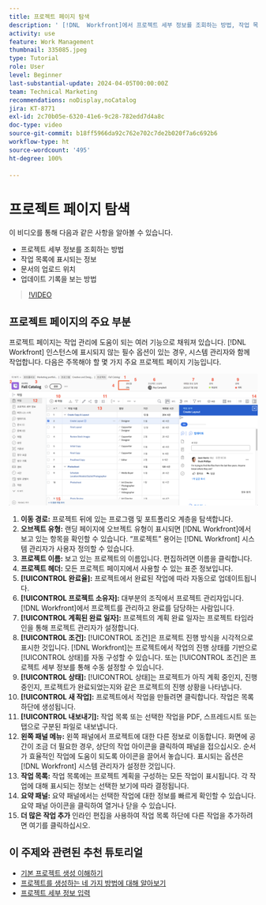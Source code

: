 ```yaml
---
title: 프로젝트 페이지 탐색
description: ' [!DNL  Workfront]에서 프로젝트 세부 정보를 조회하는 방법, 작업 목록에 표시되는 정보, 문서를 업로드하는 위치 및 업데이트 기록을 보는 방법을 알아봅니다.'
activity: use
feature: Work Management
thumbnail: 335085.jpeg
type: Tutorial
role: User
level: Beginner
last-substantial-update: 2024-04-05T00:00:00Z
team: Technical Marketing
recommendations: noDisplay,noCatalog
jira: KT-8771
exl-id: 2c70b05e-6320-41e6-9c28-782edd7d4a8c
doc-type: video
source-git-commit: b18ff5966da92c762e702c7de2b020f7a6c692b6
workflow-type: ht
source-wordcount: '495'
ht-degree: 100%

---
```


# 프로젝트 페이지 탐색

이 비디오를 통해 다음과 같은 사항을 알아볼 수 있습니다.

* 프로젝트 세부 정보를 조회하는 방법
* 작업 목록에 표시되는 정보
* 문서의 업로드 위치
* 업데이트 기록을 보는 방법

>[!VIDEO](https://video.tv.adobe.com/v/335085/?quality=12&learn=on)

## 프로젝트 페이지의 주요 부분

프로젝트 페이지는 작업 관리에 도움이 되는 여러 기능으로 채워져 있습니다. [!DNL Workfront] 인스턴스에 표시되지 않는 필수 옵션이 있는 경우, 시스템 관리자와 함께 작업합니다. 다음은 주목해야 할 몇 가지 주요 프로젝트 페이지 기능입니다.

![프로젝트 페이지 스크린샷](assets/project-page-graphic-for-planner-v2.png)

1. **이동 경로:** 프로젝트 뒤에 있는 프로그램 및 포트폴리오 계층을 탐색합니다.
2. **오브젝트 유형:** 랜딩 페이지에 오브젝트 유형이 표시되면 [!DNL Workfront]에서 보고 있는 항목을 확인할 수 있습니다. “프로젝트” 용어는 [!DNL Workfront] 시스템 관리자가 사용자 정의할 수 있습니다.
3. **프로젝트 이름:** 보고 있는 프로젝트의 이름입니다. 편집하려면 이름을 클릭합니다.
4. **프로젝트 헤더:** 모든 프로젝트 페이지에서 사용할 수 있는 표준 정보입니다.
5. **[!UICONTROL 완료율]:** 프로젝트에서 완료된 작업에 따라 자동으로 업데이트됩니다.
6. **[!UICONTROL 프로젝트 소유자]:** 대부분의 조직에서 프로젝트 관리자입니다. [!DNL Workfront]에서 프로젝트를 관리하고 완료를 담당하는 사람입니다.
7. **[!UICONTROL 계획된 완료 일자]:** 프로젝트의 계획 완료 일자는 프로젝트 타임라인을 통해 프로젝트 관리자가 설정합니다.
8. **[!UICONTROL 조건]:** [!UICONTROL 조건]은 프로젝트 진행 방식을 시각적으로 표시한 것입니다. [!DNL Workfront]는 프로젝트에서 작업의 진행 상태를 기반으로 [!UICONTROL 상태]를 자동 구성할 수 있습니다. 또는 [!UICONTROL 조건]은 프로젝트 세부 정보를 통해 수동 설정할 수 있습니다.
9. **[!UICONTROL 상태]:** [!UICONTROL 상태]는 프로젝트가 아직 계획 중인지, 진행 중인지, 프로젝트가 완료되었는지와 같은 프로젝트의 진행 상황을 나타냅니다.
10. **[!UICONTROL 새 작업]:** 프로젝트에서 작업을 만들려면 클릭합니다. 작업은 목록 하단에 생성됩니다.
11. **[!UICONTROL 내보내기]:** 작업 목록 또는 선택한 작업을 PDF, 스프레드시트 또는 탭으로 구분된 파일로 내보냅니다.
12. **왼쪽 패널 메뉴:** 왼쪽 패널에서 프로젝트에 대한 다른 정보로 이동합니다. 화면에 공간이 조금 더 필요한 경우, 상단의 작업 아이콘을 클릭하여 패널을 접으십시오. 순서가 효율적인 작업에 도움이 되도록 아이콘을 끌어서 놓습니다. 표시되는 옵션은 [!DNL Workfront] 시스템 관리자가 설정한 것입니다.
13. **작업 목록:** 작업 목록에는 프로젝트 계획을 구성하는 모든 작업이 표시됩니다. 각 작업에 대해 표시되는 정보는 선택한 보기에 따라 결정됩니다.
14. **요약 패널:** 요약 패널에서는 선택한 작업에 대한 정보를 빠르게 확인할 수 있습니다. 요약 패널 아이콘을 클릭하여 열거나 닫을 수 있습니다.
15. **더 많은 작업 추가** 인라인 편집을 사용하여 작업 목록 하단에 다른 작업을 추가하려면 여기를 클릭하십시오.

## 이 주제와 관련된 추천 튜토리얼

* [기본 프로젝트 생성 이해하기](/help/manage-work/projects/understand-basic-project-creation.md)
* [프로젝트를 생성하는 네 가지 방법에 대해 알아보기](/help/manage-work/projects/understand-other-ways-to-create-projects.md)
* [프로젝트 세부 정보 입력](/help/manage-work/projects/fill-in-the-project-details.md)

